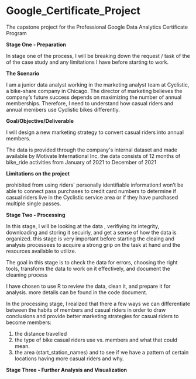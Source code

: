 # Google_Certificate_Project
The capstone project for the Professional Google Data Analytics Certificate Program

**Stage One - Preparation**

In stage one of the process, I will be breaking down the request / task of the of the case study and any limitations I have before starting to work.

**The Scenario**

I am a junior data analyst working in the marketing analyst team at Cyclistic, a bike-share company in Chicago. The director
of marketing believes the company’s future success depends on maximizing the number of annual memberships. Therefore, I need to understand how casual riders and annual members use Cyclistic bikes differently.

**Goal/Objective/Deliverable**

I will design a new marketing strategy to convert casual riders into annual members. 

The data is provided through the company's internal dataset and made available by Motivate International Inc. the data consists of 12 months of bike_ride activities from January of 2021 to December of 2021 


**Limitations on the project** 

prohibited from using riders' personally identifiable information:I won’t be able to connect pass purchases to credit card numbers to determine if casual riders live in the Cyclistic service area or if they have purchased multiple single passes.

**Stage Two - Processing**

In this stage, I will be looking at the data , verifiying its integrity, downloading and storing it secuirly, and get a sense of how the data is organized. 
this stage is very important before starting the cleaing and analysis processees to acquire a strong grip on the task at hand and the resources available to utilize. 

The goal in this stage is to check the data for errors, choosing the right tools, transform the data to work on it effectively, and document the cleaning process

I have chosen to use R to review the data, clean it, and prepare it for analysis. 
more details can be found in the code document.

In the processing stage, I realized that there a few ways we can differentiate between the habits of members and casual riders in order to draw conclusions and provide better marketing strategies for casual riders to become members:

1. the distance travelled 
2. the type of bike casual riders use vs. members and what that could mean. 
3. the area (start_station_names) and to see if we have a pattern of certain locations having more casual riders and why. 

**Stage Three - Further Analysis and Visualization** 

